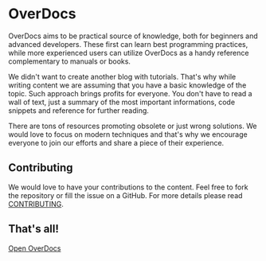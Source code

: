 OverDocs
========

OverDocs aims to be practical source of knowledge, both for beginners and advanced
developers. These first can learn best programming practices, while more experienced
users can utilize OverDocs as a handy reference complementary to manuals or books.

We didn't want to create another blog with tutorials. That's why while writing content
we are assuming that you have a basic knowledge of the topic. Such approach brings profits
for everyone. You don't have to read a wall of text, just a summary of the most important
informations, code snippets and reference for further reading.

There are tons of resources promoting obsolete or just wrong solutions. We would love to
focus on modern techniques and that's why we encourage everyone to join our efforts and share
a piece of their experience.

Contributing
------------

We would love to have your contributions to the content. Feel free to fork the repository or
fill the issue on a GitHub. For more details please read [CONTRIBUTING](CONTRIBUTING.md).

That's all!
-----------

[Open OverDocs](http://overdocs.net/)
